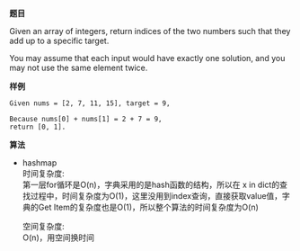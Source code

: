 **题目**  

Given an array of integers, return indices of the two numbers such that they add up to a specific target.

You may assume that each input would have exactly one solution, and you may not use the same element twice.

**样例**  
```
Given nums = [2, 7, 11, 15], target = 9,

Because nums[0] + nums[1] = 2 + 7 = 9,
return [0, 1].
```

**算法**
- hashmap   
  时间复杂度:  
  第一层for循环是O(n)，字典采用的是hash函数的结构，所以在 x in dict的查找过程中，时间复杂度为O(1)，这里没用到index查询，直接获取value值，字典的Get Item的复杂度也是O(1)，所以整个算法的时间复杂度为O(n)　　
  
  空间复杂度:  
  O(n)，用空间换时间